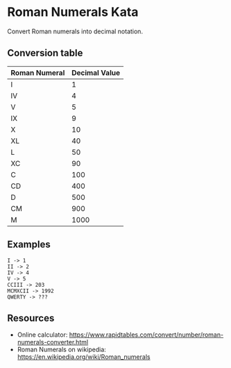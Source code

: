# Roman Numerals Kata
Convert Roman numerals into decimal notation.

## Conversion table

| Roman Numeral | Decimal Value |
|---------------|---------------|
| I             | 1             |
| IV            | 4             |
| V             | 5             |
| IX            | 9             |
| X             | 10            |
| XL            | 40            |
| L             | 50            |
| XC            | 90            |
| C             | 100           |
| CD            | 400           |
| D             | 500           |
| CM            | 900           |
| M             | 1000          |

## Examples

```
I -> 1
II -> 2
IV -> 4
V -> 5
CCIII -> 203
MCMXCII -> 1992
QWERTY -> ???
```

## Resources

- Online calculator: https://www.rapidtables.com/convert/number/roman-numerals-converter.html
- Roman Numerals on wikipedia: https://en.wikipedia.org/wiki/Roman_numerals
